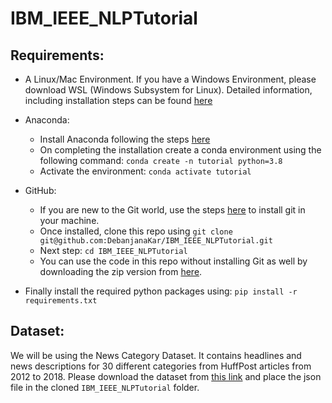 # IBM_IEEE_NLPTutorial

## Requirements:

+ A Linux/Mac Environment. If you have a Windows Environment, please download WSL (Windows Subsystem for Linux). Detailed information, including installation steps can be found [here](https://docs.microsoft.com/en-us/windows/wsl/)

+ Anaconda: 
  + Install Anaconda following the steps [here](https://docs.anaconda.com/anaconda/install/)
  + On completing the installation create a conda environment using the following command: `conda create -n tutorial python=3.8`
  + Activate the environment: `conda activate tutorial`

+ GitHub: 
  +  If you are new to the Git world, use the steps [here](https://github.com/git-guides/install-git) to install git in your machine. 
  +  Once installed, clone this repo using `git clone git@github.com:DebanjanaKar/IBM_IEEE_NLPTutorial.git`
  +  Next step: `cd IBM_IEEE_NLPTutorial`
  +  You can use the code in this repo without installing Git as well by downloading the zip version from [here](https://github.com/DebanjanaKar/IBM_IEEE_NLPTutorial/archive/refs/heads/master.zip).

+ Finally install the required python packages using: `pip install -r requirements.txt`


## Dataset: 

We will be using the News Category Dataset. It contains headlines and news descriptions for 30 different categories from HuffPost articles from 2012 to 2018. Please download the dataset from [this link](https://www.kaggle.com/datasets/rmisra/news-category-dataset) and place the json file in the cloned `IBM_IEEE_NLPTutorial` folder.
